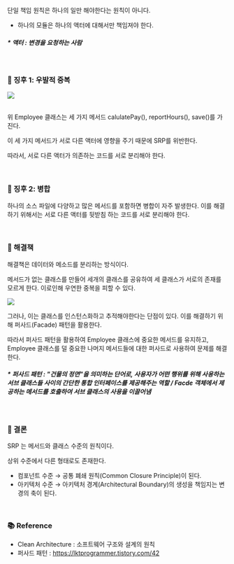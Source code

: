 단일 책임 원칙은 하나의 일만 해야한다는 원칙이 아니다.

- 하나의 모듈은 하나의 액터에 대해서만 책임져야 한다.

##### * 액터 : 변경을 요청하는 사람

<br>

### 📕 징후 1: 우발적 중복
![](https://media.vlpt.us/images/hellojihyoung/post/29478a24-4a1f-42df-b1b7-583cba6e8568/%E1%84%89%E1%85%B3%E1%84%8F%E1%85%B3%E1%84%85%E1%85%B5%E1%86%AB%E1%84%89%E1%85%A3%E1%86%BA%202022-04-03%20%E1%84%8B%E1%85%A9%E1%84%8C%E1%85%A5%E1%86%AB%202.26.35.png)

<br>
위 Employee 클래스는 세 가지 메서드 calulatePay(), reportHours(), save()를 가진다.

이 세 가지 메서드가 서로 다른 액터에 영향을 주기 때문에 SRP를 위반한다.

따라서, 서로 다른 액터가 의존하는 코드를 서로 분리해야 한다.

<br>

### 📗 징후 2: 병합

하나의 소스 파일에 다양하고 많은 메서드를 포함하면 병합이 자주 발생한다.
이를 해결하기 위해서는 서로 다른 액터를 뒷받침 하는 코드를 서로 분리해야 한다.

<br>

### 📙 해결책

해결책은 데이터와 메소드를 분리하는 방식이다.

메서드가 없는 클래스를 만들어 세개의 클래스를 공유하여 세 클래스가 서로의 존재를 모르게 한다.
이로인해 우연한 중복을 피할 수 있다.

![](https://media.vlpt.us/images/hellojihyoung/post/f7348f32-aef4-41c3-ba15-f33a7829da09/%E1%84%89%E1%85%B3%E1%84%8F%E1%85%B3%E1%84%85%E1%85%B5%E1%86%AB%E1%84%89%E1%85%A3%E1%86%BA%202022-04-03%20%E1%84%8B%E1%85%A9%E1%84%8C%E1%85%A5%E1%86%AB%203.03.11.png)
  
그러나, 이는 클래스를 인스턴스화하고 추적해야한다는 단점이 있다.
이를 해결하기 위해 퍼사드(Facade) 패턴을 활용한다.

따라서 퍼사드 패턴을 활용하여 Employee 클래스에 중요한 메서드를 유지하고, Employee 클래스를 덜 중요한 나머지 메서드들에 대한 퍼사드로 사용하여 문제를 해결한다.

##### * 퍼사드 패턴 : "건물의 정면"을 의미하는 단어로, 사용자가 어떤 행위를 위해 사용하는 서브 클래스들 사이의 간단한 통합 인터페이스를 제공해주는 역할 / Facde 객체에서 제공하는 메서드를 호출하여 서브 클래스의 사용을 이끌어냄

<br>

### 📘 결론

SRP 는 메서드와 클래스 수준의 원칙이다.

상위 수준에서 다른 형태로도 존재한다.

- 컴포넌트 수준 → 공통 폐쇄 원칙(Common Closure Principle)이 된다.
- 아키텍처 수준 → 아키텍처 경계(Architectural Boundary)의 생성을 책임지는 변경의 축이 된다.


<br>



### 📚 Reference
- Clean Architecture : 소프트웨어 구조와 설계의 원칙
- 퍼사드 패턴 : https://lktprogrammer.tistory.com/42

